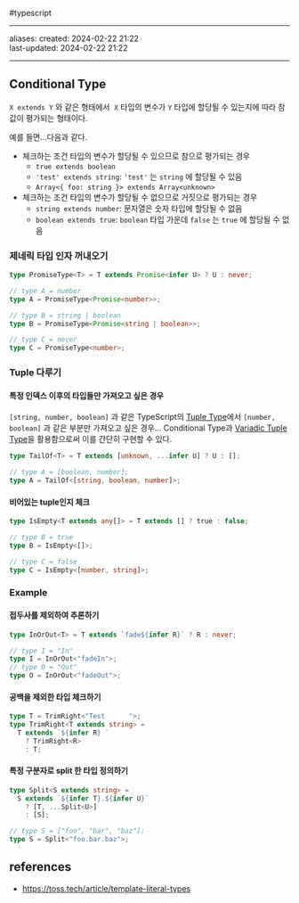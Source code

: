 
#typescript

---

aliases: 
created: 2024-02-22 21:22  
last-updated: 2024-02-22 21:22 

---

## Conditional Type

`X extends Y` 와 같은 형태에서  `X` 타입의 변수가 `Y` 타입에 할당될 수 있는지에 따라 참값이 평가되는 형태이다.

예를 들면...다음과 같다.
-  체크하는 조건 타입의 변수가 할당될 수 있으므로 참으로 평가되는 경우
	- `true extends boolean`
	- `'test' extends string`: `'test'` 는 `string` 에 할당될 수 있음
	- `Array<{ foo: string }> extends Array<unknown>`
-  체크하는 조건 타입의 변수가 할당될 수 없으므로 거짓으로 평가되는 경우
	- `string extends number`: 문자열은 숫자 타입에 할당될 수 없음
	- `boolean extends true`: `boolean` 타입 가운데 `false` 는 `true` 에 할당될 수 없음

### 제네릭 타입 인자 꺼내오기

```typescript
type PromiseType<T> = T extends Promise<infer U> ? U : never;

// type A = number
type A = PromiseType<Promise<number>>;

// type B = string | boolean
type B = PromiseType<Promise<string | boolean>>;

// type C = never
type C = PromiseType<number>;
```


### Tuple 다루기

####  특정 인덱스 이후의 타입들만 가져오고 싶은 경우

`[string, number, boolean]` 과 같은 TypeScript의 [Tuple Type](https://www.typescriptlang.org/docs/handbook/2/objects.html#tuple-types)에서 `[number, boolean]` 과 같은 부분만 가져오고 싶은 경우...
Conditional Type과 [Variadic Tuple Type](https://www.typescriptlang.org/docs/handbook/release-notes/typescript-4-0.html#variadic-tuple-types)을 활용함으로써 이를 간단히 구현할 수 있다.

```typescript
type TailOf<T> = T extends [unknown, ...infer U] ? U : [];

// type A = [boolean, number];
type A = TailOf<[string, boolean, number]>;
```


#### 비어있는 tuple인지 체크

```typescript
type IsEmpty<T extends any[]> = T extends [] ? true : false;

// type B = true
type B = IsEmpty<[]>;

// type C = false
type C = IsEmpty<[number, string]>;
```


### Example

#### 접두사를 제외하여 추론하기

```typescript
type InOrOut<T> = T extends `fade${infer R}` ? R : never;

// type I = "In"
type I = InOrOut<"fadeIn">;
// type O = "Out"
type O = InOrOut<"fadeOut">;
```

#### 공백을 제외한 타입 체크하기

```typescript
type T = TrimRight<"Test      ">;
type TrimRight<T extends string> =
  T extends `${infer R} `
    ? TrimRight<R>
    : T;
```


#### 특정 구분자로 split 한 타입 정의하기

```typescript
type Split<S extends string> =
  S extends `${infer T}.${infer U}`
    ? [T, ...Split<U>]
    : [S];

// type S = ["foo", "bar", "baz"];
type S = Split<"foo.bar.baz">;
```
## references

- https://toss.tech/article/template-literal-types


